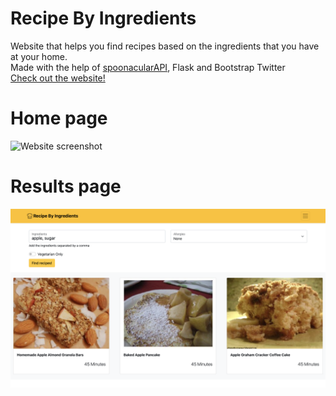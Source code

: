 # Recipe By Ingredients
Website that helps you find recipes based on the ingredients that you have at your home.
<br>
Made with the help of [spoonacularAPI](https://spoonacular.com/food-api), Flask and Bootstrap Twitter 
<br>
[Check out the website!](https://recipebyingredients.herokuapp.com)
<br>
# Home page
![Website screenshot](https://github.com/sushmey/recipebyingredients/blob/main/Images/websiteSS.png?raw=true)

# Results page
![Website results screenshot](https://github.com/sushmey/recipebyingredients/blob/main/Images/WebsiteSSSearch.png?raw=true)
<br>
